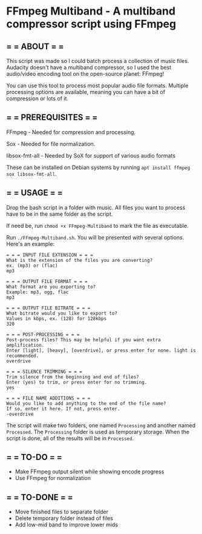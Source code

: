 # FFmpeg Multiband - A multiband compressor script using FFmpeg

## = = ABOUT = = 
This script was made so I could batch process a collection of music files. Audacity doesn't have a multiband compressor, so I used the best audio/video encoding tool on the open-source planet: FFmpeg!

You can use this tool to process most popular audio file formats. Multiple processing options are available, meaning you can have a bit of compression or lots of it.

## = = PREREQUISITES = = 

FFmpeg - Needed for compression and processing.

Sox - Needed for file normalization.

libsox-fmt-all - Needed by SoX for support of various audio formats

These can be installed on Debian systems by running `apt install ffmpeg sox libsox-fmt-all`.

## = = USAGE = =
Drop the bash script in a folder with music. All files you want to process have to be in the same folder as the script.

If need be, run `chmod +x FFmpeg-Multiband` to mark the file as executable.

Run `./FFmpeg-Multiband.sh`. You will be presented with several options. Here's an example:

```
= = = INPUT FILE EXTENSION = = =
What is the extension of the files you are converting?
ex. (mp3) or (flac)
mp3

= = = OUTPUT FILE FORMAT = = =
What format are you exporting to?
Example: mp3, ogg, flac
mp3

= = = OUTPUT FILE BITRATE = = =
What bitrate would you like to export to?
Values in kbps, ex. (128) for 128kbps
320

= = = POST-PROCESSING = = =
Post-process files? This may be helpful if you want extra amplification.
Enter [light], [heavy], [overdrive], or press enter for none. light is recommended.
overdrive

= = = SILENCE TRIMMING = = =
Trim silence from the beginning and end of files?
Enter (yes) to trim, or press enter for no trimming.
yes

= = = FILE NAME ADDITIONS = = =
Would you like to add anything to the end of the file name?
If so, enter it here. If not, press enter.
-overdrive
```

The script will make two folders, one named `Processing` and another named `Processed`. The `Processing` folder is used as temporary storage. When the script is done, all of the results will be in `Processed`. 

## = = TO-DO = =
- Make FFmpeg output silent while showing encode progress
- Use FFmpeg for normalization

## = = TO-DONE = =
- Move finished files to separate folder
- Delete temporary folder instead of files
- Add low-mid band to improve lower mids
